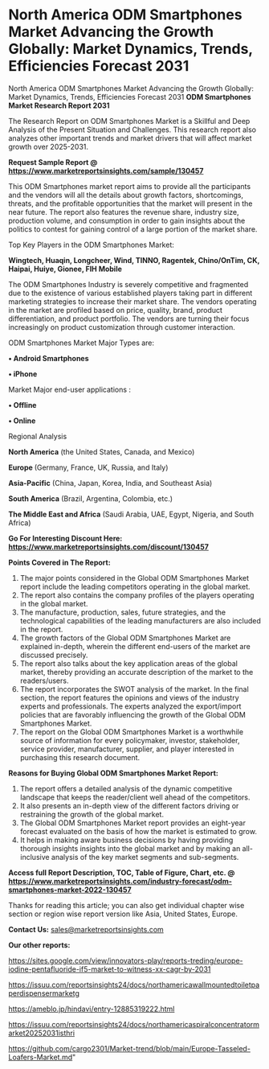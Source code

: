 # North America ODM Smartphones Market Advancing the Growth Globally: Market Dynamics, Trends, Efficiencies Forecast 2031
North America ODM Smartphones Market Advancing the Growth Globally: Market Dynamics, Trends, Efficiencies Forecast 2031
<strong>ODM Smartphones Market Research Report 2031</strong>

The Research Report on ODM Smartphones Market is a Skillful and Deep Analysis of the Present Situation and Challenges. This research report also analyzes other important trends and market drivers that will affect market growth over 2025-2031.

<strong>Request Sample Report @ <a href=https://www.marketreportsinsights.com/sample/130457>https://www.marketreportsinsights.com/sample/130457</a></strong>

This ODM Smartphones market report aims to provide all the participants and the vendors will all the details about growth factors, shortcomings, threats, and the profitable opportunities that the market will present in the near future. The report also features the revenue share, industry size, production volume, and consumption in order to gain insights about the politics to contest for gaining control of a large portion of the market share.

Top Key Players in the ODM Smartphones Market:

<strong>Wingtech, Huaqin, Longcheer, Wind, TINNO, Ragentek, Chino/OnTim, CK, Haipai, Huiye, Gionee, FIH Mobile</strong>

The ODM Smartphones Industry is severely competitive and fragmented due to the existence of various established players taking part in different marketing strategies to increase their market share. The vendors operating in the market are profiled based on price, quality, brand, product differentiation, and product portfolio. The vendors are turning their focus increasingly on product customization through customer interaction.

ODM Smartphones Market Major Types are:

<strong>• Android Smartphones

• iPhone</strong>

Market Major end-user applications :

<strong>• Offline

• Online</strong>

Regional Analysis

</u><strong><b>North America</b></strong> (the United States, Canada, and Mexico)

<strong><b>Europe </b></strong>(Germany, France, UK, Russia, and Italy)

<strong><b>Asia-Pacific</b></strong> (China, Japan, Korea, India, and Southeast Asia)

<strong><b>South America</b></strong> (Brazil, Argentina, Colombia, etc.)

<strong><b>The Middle East and Africa</b></strong> (Saudi Arabia, UAE, Egypt, Nigeria, and South Africa)

<strong>Go For Interesting Discount Here: <a href=https://www.marketreportsinsights.com/discount/130457>https://www.marketreportsinsights.com/discount/130457</a></strong>

<strong>Points Covered in The Report:</strong>
<ol>
  <li>The major points considered in the Global ODM Smartphones Market report include the leading competitors operating in the global market.</li>
  <li>The report also contains the company profiles of the players operating in the global market.</li>
  <li>The manufacture, production, sales, future strategies, and the technological capabilities of the leading manufacturers are also included in the report.</li>
  <li>The growth factors of the Global ODM Smartphones Market are explained in-depth, wherein the different end-users of the market are discussed precisely.</li>
  <li>The report also talks about the key application areas of the global market, thereby providing an accurate description of the market to the readers/users.</li>
  <li>The report incorporates the SWOT analysis of the market. In the final section, the report features the opinions and views of the industry experts and professionals. The experts analyzed the export/import policies that are favorably influencing the growth of the Global ODM Smartphones Market.</li>
  <li>The report on the Global ODM Smartphones Market is a worthwhile source of information for every policymaker, investor, stakeholder, service provider, manufacturer, supplier, and player interested in purchasing this research document.</li>
</ol>
<strong>Reasons for Buying Global ODM Smartphones Market Report:</strong>

<ol>
  <li>The report offers a detailed analysis of the dynamic competitive landscape that keeps the reader/client well ahead of the competitors.</li>
  <li>It also presents an in-depth view of the different factors driving or restraining the growth of the global market.</li>
  <li>The Global ODM Smartphones Market report provides an eight-year forecast evaluated on the basis of how the market is estimated to grow.</li>
  <li>It helps in making aware business decisions by having providing thorough insights insights into the global market and by making an all-inclusive analysis of the key market segments and sub-segments.</li>
</ol>
<strong>Access full Report Description, TOC, Table of Figure, Chart, etc. @ <a href=https://www.marketreportsinsights.com/industry-forecast/odm-smartphones-market-2022-130457>https://www.marketreportsinsights.com/industry-forecast/odm-smartphones-market-2022-130457</a></strong>


Thanks for reading this article; you can also get individual chapter wise section or region wise report version like Asia, United States, Europe.

<strong>Contact Us:</strong>
sales@marketreportsinsights.com

<strong>Our other reports:</strong>

<a href=https://sites.google.com/view/innovators-play/reports-treding/europe-iodine-pentafluoride-if5-market-to-witness-xx-cagr-by-2031>https://sites.google.com/view/innovators-play/reports-treding/europe-iodine-pentafluoride-if5-market-to-witness-xx-cagr-by-2031</a>

<a href=https://issuu.com/reportsinsights24/docs/northamericawallmountedtoiletpaperdispensermarketg>https://issuu.com/reportsinsights24/docs/northamericawallmountedtoiletpaperdispensermarketg</a>

<a href=https://ameblo.jp/hindavi/entry-12885319222.html>https://ameblo.jp/hindavi/entry-12885319222.html</a>

<a href=https://issuu.com/reportsinsights24/docs/northamericaspiralconcentratormarket20252031isthri>https://issuu.com/reportsinsights24/docs/northamericaspiralconcentratormarket20252031isthri</a>

<a href=https://github.com/cargo2301/Market-trend/blob/main/Europe-Tasseled-Loafers-Market.md>https://github.com/cargo2301/Market-trend/blob/main/Europe-Tasseled-Loafers-Market.md</a>"
